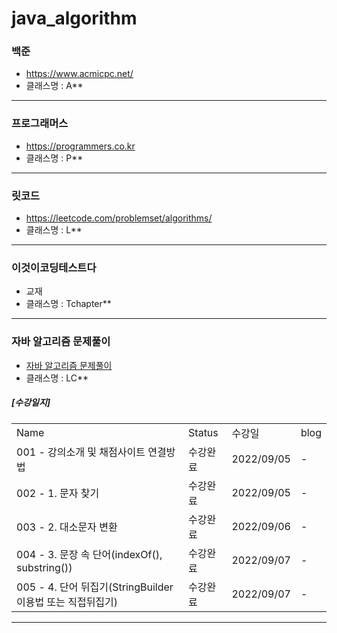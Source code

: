 # java_algorithm


### 백준
- https://www.acmicpc.net/
- 클래스명 : A**

---

### 프로그래머스
- https://programmers.co.kr
- 클래스명 : P**

---

### 릿코드
- https://leetcode.com/problemset/algorithms/
- 클래스명 : L**

---

### 이것이코딩테스트다
- 교재
- 클래스명 : Tchapter**

---

### 자바 알고리즘 문제풀이
- [자바 알고리즘 문제풀이](https://www.inflearn.com/course/%EC%9E%90%EB%B0%94-%EC%95%8C%EA%B3%A0%EB%A6%AC%EC%A6%98-%EB%AC%B8%EC%A0%9C%ED%92%80%EC%9D%B4-%EC%BD%94%ED%85%8C%EB%8C%80%EB%B9%84)
- 클래스명 : LC**   
##### [수강일지]
| | | | |   
|-|-|-|-|   
|Name|Status|수강일|blog|
|001 - 강의소개 및 채점사이트 연결방법|수강완료|2022/09/05|-|   
|002 - 1. 문자 찾기|수강완료|2022/09/05|-|   
|003 - 2. 대소문자 변환|수강완료|2022/09/06|-|   
|004 - 3. 문장 속 단어(indexOf(), substring())|수강완료|2022/09/07|-|   
|005 - 4. 단어 뒤집기(StringBuilder이용법 또는 직접뒤집기)|수강완료|2022/09/07|-|   
---


